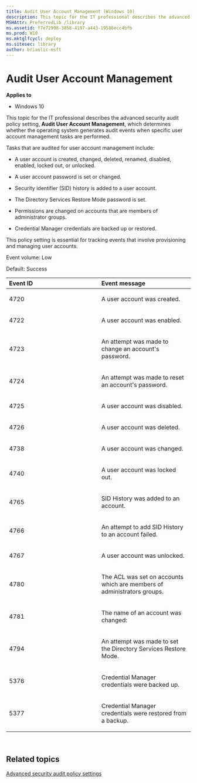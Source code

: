 ```yaml
---
title: Audit User Account Management (Windows 10)
description: This topic for the IT professional describes the advanced security audit policy setting Audit User Account Management which determines whether the operating system generates audit events when specific user account management tasks are performed.
MSHAttr: PreferredLib /library
ms.assetid: f7e72998-3858-4197-a443-19586ecc4bfb
ms.prod: W10
ms.mktglfcycl: deploy
ms.sitesec: library
author: brianlic-msft
---
```


# Audit User Account Management


**Applies to**

-   Windows 10

This topic for the IT professional describes the advanced security audit policy setting, **Audit User Account Management**, which determines whether the operating system generates audit events when specific user account management tasks are performed.

Tasks that are audited for user account management include:

-   A user account is created, changed, deleted, renamed, disabled, enabled, locked out, or unlocked.

-   A user account password is set or changed.

-   Security identifier (SID) history is added to a user account.

-   The Directory Services Restore Mode password is set.

-   Permissions are changed on accounts that are members of administrator groups.

-   Credential Manager credentials are backed up or restored.

This policy setting is essential for tracking events that involve provisioning and managing user accounts.

Event volume: Low

Default: Success

<table>
<colgroup>
<col width="50%" />
<col width="50%" />
</colgroup>
<thead>
<tr class="header">
<th align="left">Event ID</th>
<th align="left">Event message</th>
</tr>
</thead>
<tbody>
<tr class="odd">
<td align="left"><p>4720</p></td>
<td align="left"><p>A user account was created.</p></td>
</tr>
<tr class="even">
<td align="left"><p>4722</p></td>
<td align="left"><p>A user account was enabled.</p></td>
</tr>
<tr class="odd">
<td align="left"><p>4723</p></td>
<td align="left"><p>An attempt was made to change an account's password.</p></td>
</tr>
<tr class="even">
<td align="left"><p>4724</p></td>
<td align="left"><p>An attempt was made to reset an account's password.</p></td>
</tr>
<tr class="odd">
<td align="left"><p>4725</p></td>
<td align="left"><p>A user account was disabled.</p></td>
</tr>
<tr class="even">
<td align="left"><p>4726</p></td>
<td align="left"><p>A user account was deleted.</p></td>
</tr>
<tr class="odd">
<td align="left"><p>4738</p></td>
<td align="left"><p>A user account was changed.</p></td>
</tr>
<tr class="even">
<td align="left"><p>4740</p></td>
<td align="left"><p>A user account was locked out.</p></td>
</tr>
<tr class="odd">
<td align="left"><p>4765</p></td>
<td align="left"><p>SID History was added to an account.</p></td>
</tr>
<tr class="even">
<td align="left"><p>4766</p></td>
<td align="left"><p>An attempt to add SID History to an account failed.</p></td>
</tr>
<tr class="odd">
<td align="left"><p>4767</p></td>
<td align="left"><p>A user account was unlocked.</p></td>
</tr>
<tr class="even">
<td align="left"><p>4780</p></td>
<td align="left"><p>The ACL was set on accounts which are members of administrators groups.</p></td>
</tr>
<tr class="odd">
<td align="left"><p>4781</p></td>
<td align="left"><p>The name of an account was changed:</p></td>
</tr>
<tr class="even">
<td align="left"><p>4794</p></td>
<td align="left"><p>An attempt was made to set the Directory Services Restore Mode.</p></td>
</tr>
<tr class="odd">
<td align="left"><p>5376</p></td>
<td align="left"><p>Credential Manager credentials were backed up.</p></td>
</tr>
<tr class="even">
<td align="left"><p>5377</p></td>
<td align="left"><p>Credential Manager credentials were restored from a backup.</p></td>
</tr>
</tbody>
</table>

 

## Related topics


[Advanced security audit policy settings](advanced-security-audit-policy-settings.md)

 

 






